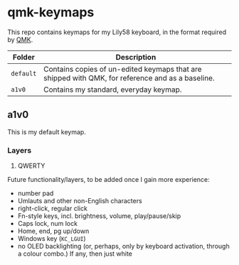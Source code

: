 # qmk-keymaps

This repo contains keymaps for my Lily58 keyboard, in the format required by [QMK](https://qmk.fm/).

| Folder | Description |
| ------ | ----------- |
| `default` | Contains copies of un-edited keymaps that are shipped with QMK, for reference and as a baseline. |
| `a1v0` | Contains my standard, everyday keymap. |

## a1v0

This is my default keymap.

### Layers

1. QWERTY

Future functionality/layers, to be added once I gain more experience:

- number pad
- Umlauts and other non-English characters
- right-click, regular click
- Fn-style keys, incl. brightness, volume, play/pause/skip
- Caps lock, num lock
- Home, end, pg up/down
- Windows key (`KC_LGUI`)
- no OLED backlighting (or, perhaps, only by keyboard activation, through a colour combo.) If any, then just white
